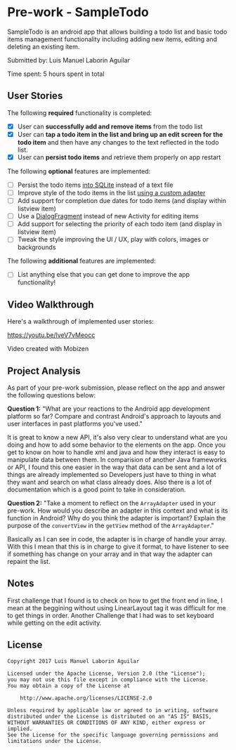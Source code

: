 # Pre-work - SampleTodo

SampleTodo is an android app that allows building a todo list and basic todo items management functionality including adding new items, editing and deleting an existing item.

Submitted by: Luis Manuel Laborin Aguilar

Time spent: 5 hours spent in total

## User Stories

The following **required** functionality is completed:

* [X] User can **successfully add and remove items** from the todo list
* [X] User can **tap a todo item in the list and bring up an edit screen for the todo item** and then have any changes to the text reflected in the todo list.
* [X] User can **persist todo items** and retrieve them properly on app restart

The following **optional** features are implemented:

* [ ] Persist the todo items [into SQLite](http://guides.codepath.com/android/Persisting-Data-to-the-Device#sqlite) instead of a text file
* [ ] Improve style of the todo items in the list [using a custom adapter](http://guides.codepath.com/android/Using-an-ArrayAdapter-with-ListView)
* [ ] Add support for completion due dates for todo items (and display within listview item)
* [ ] Use a [DialogFragment](http://guides.codepath.com/android/Using-DialogFragment) instead of new Activity for editing items
* [ ] Add support for selecting the priority of each todo item (and display in listview item)
* [ ] Tweak the style improving the UI / UX, play with colors, images or backgrounds

The following **additional** features are implemented:

* [ ] List anything else that you can get done to improve the app functionality!

## Video Walkthrough

Here's a walkthrough of implemented user stories:

https://youtu.be/lveV7vMeocc

Video created with Mobizen

## Project Analysis

As part of your pre-work submission, please reflect on the app and answer the following questions below:

**Question 1:** "What are your reactions to the Android app development platform so far? Compare and contrast Android's approach to layouts and user interfaces in past platforms you've used."

It is great to know a new API, it's also very clear to understand what are you doing and how to add some behavior to the elements on the app. Once you get to know on how to handle xml and java and how they interact is easy to manipulate data between them.
In comparision of another Java frameworks or API, I found this one easier in the way that data can be sent and a lot of things are already implemented so Developers just have to thing in what they want and search on what class already does. Also there is a lot of documentation which is a good point to take in consideration.

**Question 2:** "Take a moment to reflect on the `ArrayAdapter` used in your pre-work. How would you describe an adapter in this context and what is its function in Android? Why do you think the adapter is important? Explain the purpose of the `convertView` in the `getView` method of the `ArrayAdapter`."

Basically as I can see in code, the adapter is in charge of handle your array. With this I mean that this is in charge to give it format, to have listener to see if something has change on your array and in that way the adapter can repaint the list.

## Notes

First challenge that I found is to check on how to get the front end in line, I mean at the beggining without using LinearLayout tag it was difficult for me to get things in order.
Another Challenge that I had was to set keyboard while getting on the edit activity.

## License

    Copyright 2017 Luis Manuel Laborin Aguilar

    Licensed under the Apache License, Version 2.0 (the "License");
    you may not use this file except in compliance with the License.
    You may obtain a copy of the License at

        http://www.apache.org/licenses/LICENSE-2.0

    Unless required by applicable law or agreed to in writing, software
    distributed under the License is distributed on an "AS IS" BASIS,
    WITHOUT WARRANTIES OR CONDITIONS OF ANY KIND, either express or implied.
    See the License for the specific language governing permissions and
    limitations under the License.
